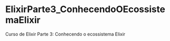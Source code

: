 # ElixirParte3_ConhecendoOEcossistemaElixir
Curso de  Elixir Parte 3: Conhecendo o ecossistema Elixir

